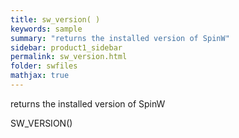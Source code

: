 ```yaml
---
title: sw_version( )
keywords: sample
summary: "returns the installed version of SpinW"
sidebar: product1_sidebar
permalink: sw_version.html
folder: swfiles
mathjax: true
---
```

  returns the installed version of SpinW
 
  SW_VERSION()
 
